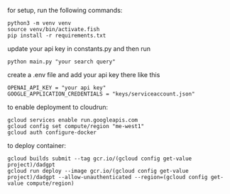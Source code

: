 for setup, run the following commands:

```fish
python3 -m venv venv
source venv/bin/activate.fish
pip install -r requirements.txt
```
update your api key in constants.py and then run

```fish
python main.py "your search query"
```

create a .env file and add your api key there like this 

```
OPENAI_API_KEY = "your api key"
GOOGLE_APPLICATION_CREDENTIALS = "keys/serviceaccount.json"
```

to enable deployment to cloudrun:
```fish
gcloud services enable run.googleapis.com
gcloud config set compute/region "me-west1"
gcloud auth configure-docker
```

to deploy container:
```fish
gcloud builds submit --tag gcr.io/(gcloud config get-value project)/dadgpt
gcloud run deploy --image gcr.io/(gcloud config get-value project)/dadgpt --allow-unauthenticated --region=(gcloud config get-value compute/region)
```
